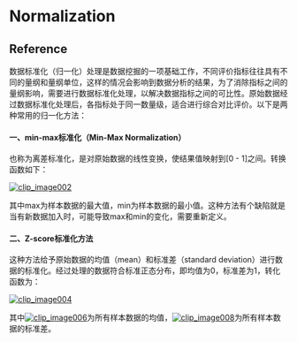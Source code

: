 
# Normalization
## Reference


数据标准化（归一化）处理是数据挖掘的一项基础工作，不同评价指标往往具有不同的量纲和量纲单位，这样的情况会影响到数据分析的结果，为了消除指标之间的量纲影响，需要进行数据标准化处理，以解决数据指标之间的可比性。原始数据经过数据标准化处理后，各指标处于同一数量级，适合进行综合对比评价。以下是两种常用的归一化方法：

#### 一、min-max标准化（Min-Max Normalization）

也称为离差标准化，是对原始数据的线性变换，使结果值映射到[0 - 1]之间。转换函数如下：

[![clip_image002](http://images.cnitblog.com/blog/407700/201307/31105200-fa4ecf7c8f7f4960a1cc47c349979c45.gif)](http://images.cnitblog.com/blog/407700/201307/31105200-6bd5002661114e40ba1ee5d7d3377015.gif)

其中max为样本数据的最大值，min为样本数据的最小值。这种方法有个缺陷就是当有新数据加入时，可能导致max和min的变化，需要重新定义。

#### 二、Z-score标准化方法

这种方法给予原始数据的均值（mean）和标准差（standard deviation）进行数据的标准化。经过处理的数据符合标准正态分布，即均值为0，标准差为1，转化函数为：

[![clip_image004](http://images.cnitblog.com/blog/407700/201307/31105201-fa88e179a3ed46e99372f1804a914c4f.gif)](http://images.cnitblog.com/blog/407700/201307/31105201-a6fe07c7a6764af0ac554988a3468917.gif)

其中[![clip_image006](http://images.cnitblog.com/blog/407700/201307/31105201-d56ab5212c974bc7816b147c6051f54f.gif)](http://images.cnitblog.com/blog/407700/201307/31105201-9d0fa14ece1946f38e3888c5549eb5d9.gif)为所有样本数据的均值，[![clip_image008](http://images.cnitblog.com/blog/407700/201307/31105202-56805481fe2f4c10804c5c5d83be27b1.gif)](http://images.cnitblog.com/blog/407700/201307/31105202-75fa8d217dcb462d81166b034ba7b400.gif)为所有样本数据的标准差。

